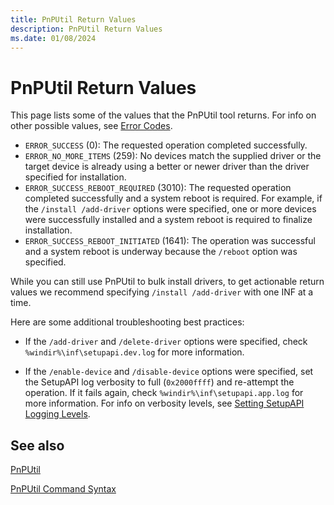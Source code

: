 ```yaml
---
title: PnPUtil Return Values
description: PnPUtil Return Values
ms.date: 01/08/2024
---
```


# PnPUtil Return Values

This page lists some of the values that the PnPUtil tool returns.  For info on other possible values, see [Error Codes](/windows/win32/debug/system-error-codes).

* `ERROR_SUCCESS` (0): The requested operation completed successfully.
* `ERROR_NO_MORE_ITEMS` (259): No devices match the supplied driver or the target device is already using a better or newer driver than the driver specified for installation. 
* `ERROR_SUCCESS_REBOOT_REQUIRED` (3010): The requested operation completed successfully and a system reboot is required.  For example, if the  `/install /add-driver` options were specified, one or more devices were successfully installed and a system reboot is required to finalize installation.
* `ERROR_SUCCESS_REBOOT_INITIATED` (1641): The operation was successful and a system reboot is underway because the `/reboot` option was specified.

While you can still use PnPUtil to bulk install drivers, to get actionable return values we recommend specifying `/install /add-driver` with one INF at a time.

Here are some additional troubleshooting best practices:

* If the `/add-driver` and `/delete-driver` options were specified, check `%windir%\inf\setupapi.dev.log` for more information.

* If the `/enable-device` and `/disable-device` options were specified, set the SetupAPI log verbosity to full (`0x2000ffff`) and re-attempt the operation.  If it fails again, check `%windir%\inf\setupapi.app.log` for more information. For info on verbosity levels, see [Setting SetupAPI Logging Levels](../install/setting-setupapi-logging-levels.md).

## See also

[PnPUtil](pnputil.md)

[PnPUtil Command Syntax](pnputil-command-syntax.md)